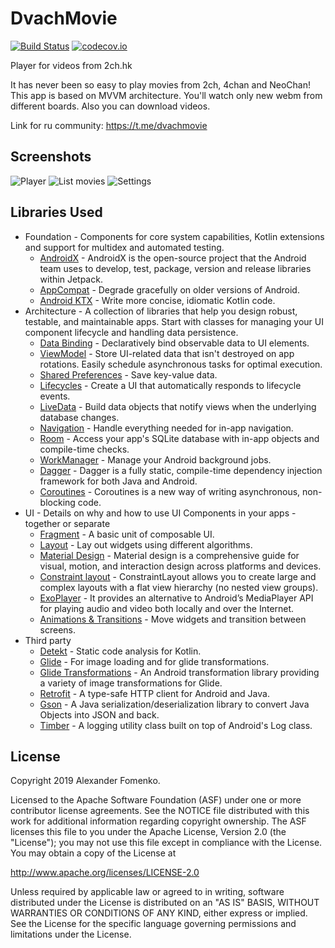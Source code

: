 # DvachMovie
[![Build Status](https://travis-ci.com/sasfmlzr/DvachMovie.svg?branch=master)](https://travis-ci.org/sasfmlzr/DvachMovie)
[![codecov.io](https://codecov.io/gh/sasfmlzr/DvachMovie/coverage.svg?branch=master)](https://codecov.io/gh/sasfmlzr/DvachMovie?branch=master)

Player for videos from 2ch.hk

It has never been so easy to play movies from 2сh, 4chan and NeoChan!
This app is based on MVVM architecture.
You'll watch only new webm from different boards. 
Also you can download videos. 

Link for ru community:
https://t.me/dvachmovie

Screenshots
-----------
![Player](screenshots/DvachMovie1.jpg "DvachMovie player")
![List movies](screenshots/DvachMovie2.jpg "List movies")
![Settings](screenshots/DvachMovie3.jpg "Settings")

Libraries Used
--------------
* Foundation - Components for core system capabilities, Kotlin extensions and support for
  multidex and automated testing.
  * [AndroidX][1] - AndroidX is the open-source project that the Android team uses to develop, 
  test, package, version and release libraries within Jetpack.
  * [AppCompat][2] - Degrade gracefully on older versions of Android.
  * [Android KTX][3] - Write more concise, idiomatic Kotlin code.
* Architecture - A collection of libraries that help you design robust, testable, and
  maintainable apps. Start with classes for managing your UI component lifecycle and handling data
  persistence.
  * [Data Binding][101] - Declaratively bind observable data to UI elements.
  * [ViewModel][102] - Store UI-related data that isn't destroyed on app rotations. Easily schedule
     asynchronous tasks for optimal execution.
  * [Shared Preferences][103] - Save key-value data.
  * [Lifecycles][104] - Create a UI that automatically responds to lifecycle events.
  * [LiveData][105] - Build data objects that notify views when the underlying database changes.
  * [Navigation][106] - Handle everything needed for in-app navigation.
  * [Room][107] - Access your app's SQLite database with in-app objects and compile-time checks.
  * [WorkManager][108] - Manage your Android background jobs.
  * [Dagger][109] - Dagger is a fully static, compile-time dependency injection framework 
  for both Java and Android. 
  * [Coroutines][110] - Coroutines is a new way of writing asynchronous, non-blocking code. 
* UI - Details on why and how to use UI Components in your apps - together or separate
  * [Fragment][21] - A basic unit of composable UI.
  * [Layout][22] - Lay out widgets using different algorithms. 
  * [Material Design][23] - Material design is a comprehensive guide for visual, motion, 
  and interaction design across platforms and devices. 
  * [Constraint layout][24] - ConstraintLayout allows you to create large and complex 
  layouts with a flat view hierarchy (no nested view groups).
  * [ExoPlayer][25] - It provides an alternative to Android’s MediaPlayer API for 
  playing audio and video both locally and over the Internet.
  * [Animations & Transitions][26] - Move widgets and transition between screens.
* Third party
  * [Detekt][31] - Static code analysis for Kotlin.
  * [Glide][32] - For image loading and for glide transformations.
  * [Glide Transformations][33] - An Android transformation library providing 
  a variety of image transformations for Glide.
  * [Retrofit][35] - A type-safe HTTP client for Android and Java.
  * [Gson][36] - A Java serialization/deserialization library to convert Java Objects 
  into JSON and back.
  * [Timber][37] - A logging utility class built on top of Android's Log class.
  
[1]: https://developer.android.com/jetpack/androidx/
[2]: https://developer.android.com/topic/libraries/support-library/packages#v7-appcompat/
[3]: https://developer.android.com/kotlin/ktx

[101]: https://developer.android.com/topic/libraries/data-binding/
[102]: https://developer.android.com/topic/libraries/architecture/viewmodel/
[103]: https://developer.android.com/training/data-storage/shared-preferences/
[104]: https://developer.android.com/topic/libraries/architecture/lifecycle/
[105]: https://developer.android.com/topic/libraries/architecture/livedata/
[106]: https://developer.android.com/topic/libraries/architecture/navigation/
[107]: https://developer.android.com/topic/libraries/architecture/room/
[108]: https://developer.android.com/topic/libraries/architecture/workmanager/
[109]: https://google.github.io/dagger/
[110]: https://kotlinlang.org/docs/reference/coroutines-overview.html

[21]: https://developer.android.com/guide/components/fragments/
[22]: https://developer.android.com/guide/topics/ui/declaring-layout/
[23]: https://developer.android.com/guide/topics/ui/look-and-feel/
[24]: https://developer.android.com/training/constraint-layout/
[25]: https://developer.android.com/guide/topics/media/exoplayer/
[26]: https://developer.android.com/training/animation/

[31]: https://github.com/arturbosch/detekt
[32]: https://bumptech.github.io/glide/
[33]: https://github.com/wasabeef/glide-transformations/
[35]: https://square.github.io/retrofit/
[36]: https://github.com/google/gson/
[37]: https://github.com/JakeWharton/timber

License
-------

Copyright 2019 Alexander Fomenko.

Licensed to the Apache Software Foundation (ASF) under one or more contributor
license agreements.  See the NOTICE file distributed with this work for
additional information regarding copyright ownership.  The ASF licenses this
file to you under the Apache License, Version 2.0 (the "License"); you may not
use this file except in compliance with the License.  You may obtain a copy of
the License at

   http://www.apache.org/licenses/LICENSE-2.0

Unless required by applicable law or agreed to in writing, software
distributed under the License is distributed on an "AS IS" BASIS,
WITHOUT WARRANTIES OR CONDITIONS OF ANY KIND, either express or implied.
See the License for the specific language governing permissions and
limitations under the License.
